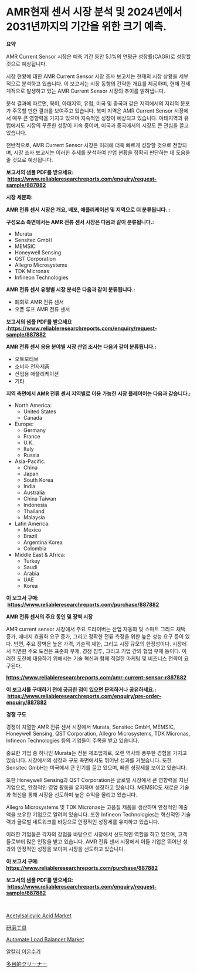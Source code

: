 <p><h1>AMR현재 센서 시장 분석 및 2024년에서 2031년까지의 기간을 위한 크기 예측.</h1></p><p><strong>요약</strong></p>
<p><p>AMR Current Sensor 시장은 예측 기간 동안 5.1%의 연평균 성장률(CAGR)로 성장할 것으로 예상됩니다.</p><p>시장 현황에 대한 AMR Current Sensor 시장 조사 보고서는 현재의 시장 상황을 세부적으로 분석하고 있습니다. 이 보고서는 시장 동향의 간략한 개요를 제공하며, 현재 전세계적으로 발생하고 있는 AMR Current Sensor 시장의 추이를 밝혀냅니다. </p><p>분석 결과에 따르면, 북미, 아태지역, 유럽, 미국 및 중국과 같은 지역에서의 지리적 분포가 주목할 만한 결과를 보여주고 있습니다. 북미 지역은 AMR Current Sensor 시장에서 매우 큰 영향력을 가지고 있으며 지속적인 성장이 예상되고 있습니다. 아태지역과 유럽에서도 시장의 꾸준한 성장이 지속 중이며, 미국과 중국에서의 시장도 큰 관심을 끌고 있습니다.</p><p>전반적으로, AMR Current Sensor 시장은 미래에 더욱 빠르게 성장할 것으로 전망되며, 시장 조사 보고서는 이러한 추세를 분석하여 산업 현황을 정확히 판단하는 데 도움을 줄 것으로 예상됩니다.</p></p>
<p><strong>보고서의 샘플 PDF를 받으세요: &nbsp;<a href="https://www.reliableresearchreports.com/enquiry/request-sample/887882">https://www.reliableresearchreports.com/enquiry/request-sample/887882</a></strong></p>
<p><strong>시장 세분화:</strong></p>
<p><strong> AMR 전류 센서 시장은 개요, 배포, 애플리케이션 및 지역으로 더 분류됩니다. :</strong></p>
<p><strong>구성요소 측면에서는 AMR 전류 센서 시장은 다음과 같이 분류됩니다.:</strong></p>
<p><ul><li>Murata</li><li>Sensitec GmbH</li><li>MEMSIC</li><li>Honeywell Sensing</li><li>QST Corporation</li><li>Allegro Microsystems</li><li>TDK Micronas</li><li>Infineon Technologies</li></ul></p>
<p><strong> AMR 전류 센서 유형별 시장 분석은 다음과 같이 분류됩니다.:</strong></p>
<p><ul><li>폐회로 AMR 전류 센서</li><li>오픈 루프 AMR 전류 센서</li></ul></p>
<p><strong>보고서의 샘플 PDF를 받으세요 :<a href="https://www.reliableresearchreports.com/enquiry/request-sample/887882">https://www.reliableresearchreports.com/enquiry/request-sample/887882</a></strong></p>
<p><strong> AMR 전류 센서 응용 분야별 시장 산업 조사는 다음과 같이 분류됩니다.:</strong></p>
<p><ul><li>오토모티브</li><li>소비자 전자제품</li><li>산업용 애플리케이션</li><li>기타</li></ul></p>
<p><strong>지역 측면에서 AMR 전류 센서 지역별로 이용 가능한 시장 플레이어는 다음과 같습니다.:</strong></p>
<p><ul>
    <li>
        North America:
        <ul>
            <li>United States</li>
            <li>Canada</li>
        </ul>
    </li>
    <li>
        Europe:
        <ul>
            <li>Germany</li>
            <li>France</li>
            <li>U.K.</li>
            <li>Italy</li>
            <li>Russia</li>
        </ul>
    </li>
    <li>
        Asia-Pacific:
        <ul>
            <li>China</li>
            <li>Japan</li>
            <li>South Korea</li>
            <li>India</li>
            <li>Australia</li>
            <li>China Taiwan</li>
            <li>Indonesia</li>
            <li>Thailand</li>
            <li>Malaysia</li>
        </ul>
    </li>
    <li>
        Latin America:
        <ul>
            <li>Mexico</li>
            <li>Brazil</li>
            <li>Argentina Korea</li>
            <li>Colombia</li>
        </ul>
    </li>
    <li>
        Middle East & Africa:
        <ul>
            <li>Turkey</li>
            <li>Saudi</li>
            <li>Arabia</li>
            <li>UAE</li>
            <li>Korea</li>
        </ul>
    </li>
    </ul></p>
<p><strong>이 보고서 구매: &nbsp;<a href="https://www.reliableresearchreports.com/purchase/887882">https://www.reliableresearchreports.com/purchase/887882</a></strong></p>
<p><strong>AMR 전류 센서의 주요 동인 및 장벽 시장</strong></p>
<p><p>AMR current sensor 시장에서 주요 드라이버는 산업 자동화 및 스마트 그리드 채택 증가, 에너지 효율화 요구 증가, 그리고 정확한 전류 측정을 위한 높은 성능 요구 등이 있다. 반면, 주요 장벽은 높은 가격, 기술적 제한, 그리고 시장 규모의 한정성이다. 시장에서 직면한 주요 도전은 표준화 부재, 경쟁 침투, 그리고 기업 간의 협업 부재 등이다. 이러한 도전에 대응하기 위해서는 기술 혁신과 함께 적절한 마케팅 및 비즈니스 전략이 요구된다.</p></p>
<p><strong><a href="https://www.reliableresearchreports.com/amr-current-sensor-r887882">https://www.reliableresearchreports.com/amr-current-sensor-r887882</a></strong></p>
<p><strong>이 보고서를 구매하기 전에 궁금한 점이 있으면 문의하거나 공유하세요.: &nbsp;<a href="https://www.reliableresearchreports.com/enquiry/pre-order-enquiry/887882">https://www.reliableresearchreports.com/enquiry/pre-order-enquiry/887882</a></strong></p>
<p><strong>경쟁 구도</strong></p>
<p><p>경쟁이 치열한 AMR 전류 센서 시장에서 Murata, Sensitec GmbH, MEMSIC, Honeywell Sensing, QST Corporation, Allegro Microsystems, TDK Micronas, Infineon Technologies 등의 기업들이 주목을 받고 있습니다. </p><p>중요한 기업 중 하나인 Murata는 전문 제조업체로, 오랜 역사와 풍부한 경험을 가지고 있습니다. 시장에서의 성장과 규모 측면에서도 뛰어난 성과를 거뒀습니다. 또한 Sensitec GmbH는 미국에서 큰 인기를 끌고 있으며, 빠른 성장세를 보이고 있습니다. </p><p>또한 Honeywell Sensing과 QST Corporation은 글로벌 시장에서 큰 영향력을 지닌 기업으로, 안정적인 영업 활동을 유지하며 성장하고 있습니다. MEMSIC도 새로운 기술과 혁신을 통해 시장을 선도하며 높은 수익을 올리고 있습니다. </p><p>Allegro Microsystems 및 TDK Micronas는 고품질 제품을 생산하며 안정적인 매출액을 보유한 기업으로 알려져 있습니다. 또한 Infineon Technologies는 혁신적인 기술력과 글로벌 네트워크를 바탕으로 안정적인 성장세를 유지하고 있습니다. </p><p>이러한 기업들은 각자의 강점을 바탕으로 시장에서 선도적인 역할을 하고 있으며, 고객들로부터 많은 인정을 받고 있습니다. AMR 전류 센서 시장에서 이들 기업은 뛰어난 성과와 안정적인 성장을 보이며 시장을 선도하고 있습니다.</p></p>
<p><strong>이 보고서 구매: &nbsp; <a href="https://www.reliableresearchreports.com/purchase/887882">https://www.reliableresearchreports.com/purchase/887882</a></strong></p>
<p><strong>보고서의 샘플 PDF를 받으세요: &nbsp;<a href="https://www.reliableresearchreports.com/enquiry/request-sample/887882">https://www.reliableresearchreports.com/enquiry/request-sample/887882</a></strong><strong></strong></p>
<p>&nbsp;</p>
<p><p><a href="https://issuu.com/reportprime-2/docs/acetylsalicylic-acid-market-size-2030.pptx">Acetylsalicylic Acid Market</a></p><p><a href="https://github.com/cnnriuez22368/Market-Research-Report-List-1/blob/main/900473920487.md">研磨工具</a></p><p><a href="https://github.com/bmorecock/Market-Research-Report-List-2/blob/main/automate-load-balancer-market.md">Automate Load Balancer Market</a></p><p><a href="https://github.com/vs10l4sfg5c/Market-Research-Report-List-1/blob/main/177391618850.md">알칼리 이온수기</a></p><p><a href="https://github.com/zekaoe592392/Market-Research-Report-List-1/blob/main/376084520486.md">多目的クリーナー</a></p></p>